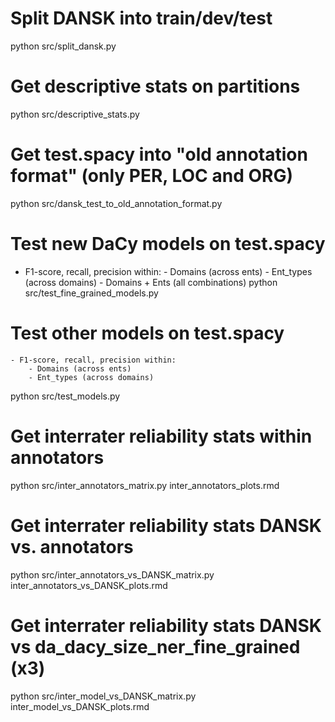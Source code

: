 # Split DANSK into train/dev/test
python src/split_dansk.py

# Get descriptive stats on partitions
python src/descriptive_stats.py

# Get test.spacy into "old annotation format" (only PER, LOC and ORG)
python src/dansk_test_to_old_annotation_format.py

# Test new DaCy models on test.spacy
- F1-score, recall, precision within:
        - Domains (across ents)
        - Ent_types (across domains)
        - Domains + Ents (all combinations)
python src/test_fine_grained_models.py

# Test other models on test.spacy
    - F1-score, recall, precision within:
        - Domains (across ents)
        - Ent_types (across domains)
python src/test_models.py

# Get interrater reliability stats within annotators
python src/inter_annotators_matrix.py
inter_annotators_plots.rmd

# Get interrater reliability stats DANSK vs. annotators
python src/inter_annotators_vs_DANSK_matrix.py
inter_annotators_vs_DANSK_plots.rmd

# Get interrater reliability stats DANSK vs da_dacy_size_ner_fine_grained (x3)
python src/inter_model_vs_DANSK_matrix.py
inter_model_vs_DANSK_plots.rmd
